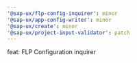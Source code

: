 ```yaml
---
'@sap-ux/flp-config-inquirer': minor
'@sap-ux/app-config-writer': minor
'@sap-ux/create': minor
'@sap-ux/project-input-validator': patch
---
```


feat: FLP Configuration inquirer
